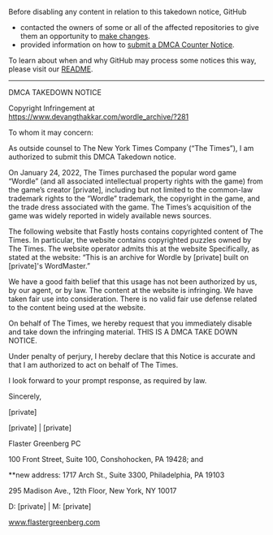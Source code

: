 Before disabling any content in relation to this takedown notice, GitHub
- contacted the owners of some or all of the affected repositories to give them an opportunity to [make changes](https://docs.github.com/en/github/site-policy/dmca-takedown-policy#a-how-does-this-actually-work).
- provided information on how to [submit a DMCA Counter Notice](https://docs.github.com/en/articles/guide-to-submitting-a-dmca-counter-notice).

To learn about when and why GitHub may process some notices this way, please visit our [README](https://github.com/github/dmca/blob/master/README.md#anatomy-of-a-takedown-notice).

---

DMCA TAKEDOWN NOTICE

 

Copyright Infringement at https://www.devangthakkar.com/wordle_archive/?281

 

To whom it may concern:

 

As outside counsel to The New York Times Company (“The Times”), I am authorized to submit this DMCA Takedown notice.

 

On January 24, 2022, The Times purchased the popular word game “Wordle” (and all associated intellectual property rights with the game) from the game’s creator [private], including but not limited to the common-law trademark rights to the “Wordle” trademark, the copyright in the game, and the trade dress associated with the game. The Times’s acquisition of the game was widely reported in widely available news sources. 

 

The following website that Fastly hosts contains copyrighted content of The Times.  In particular, the website contains copyrighted puzzles owned by The Times.  The website operator admits this at the website  Specifically, as stated at the website:  “This is an archive for Wordle by [private] built on [private]'s WordMaster.”

 

We have a good faith belief that this usage has not been authorized by us, by our agent, or by law.  The content at the website is infringing. We have taken fair use into consideration. There is no valid fair use defense related to the content being used at the website.

 

On behalf of The Times, we hereby request that you immediately disable and take down the infringing material.  THIS IS A DMCA TAKE DOWN NOTICE.

 

Under penalty of perjury, I hereby declare that this Notice is accurate and that I am authorized to act on behalf of The Times.

 

I look forward to your prompt response, as required by law.

 

Sincerely,

[private]

 

[private] | [private]

Flaster Greenberg PC

100 Front Street, Suite 100, Conshohocken, PA 19428; and

**new address: 1717 Arch St., Suite 3300, Philadelphia, PA 19103

295 Madison Ave., 12th Floor, New York, NY 10017

D: [private] | M: [private]

www.flastergreenberg.com 
